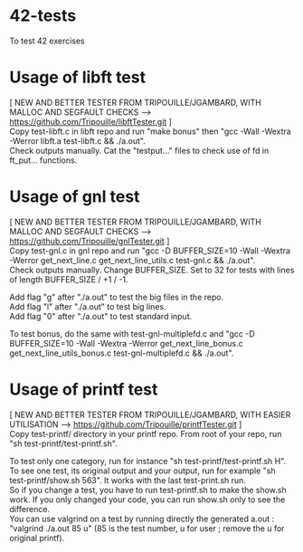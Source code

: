 # 42-tests
To test 42 exercises

# Usage of libft test
[ NEW AND BETTER TESTER FROM TRIPOUILLE/JGAMBARD, WITH MALLOC AND SEGFAULT CHECKS --> https://github.com/Tripouille/libftTester.git ]  
Copy test-libft.c in libft repo and run "make bonus" then "gcc -Wall -Wextra -Werror libft.a test-libft.c && ./a.out".\
Check outputs manually. Cat the "testput..." files to check use of fd in ft_put... functions.

# Usage of gnl test
[ NEW AND BETTER TESTER FROM TRIPOUILLE/JGAMBARD, WITH MALLOC AND SEGFAULT CHECKS --> https://github.com/Tripouille/gnlTester.git ]  
Copy test-gnl.c in gnl repo and run "gcc -D BUFFER_SIZE=10 -Wall -Wextra -Werror get_next_line.c get_next_line_utils.c test-gnl.c && ./a.out".\
Check outputs manually. Change BUFFER_SIZE. Set to 32 for tests with lines of length BUFFER_SIZE / +1 / -1.


Add flag "g" after "./a.out" to test the big files in the repo.\
Add flag "l" after "./a.out" to test big lines.\
Add flag "0" after "./a.out" to test standard input.


To test bonus, do the same with test-gnl-multiplefd.c and "gcc -D BUFFER_SIZE=10 -Wall -Wextra -Werror get_next_line_bonus.c get_next_line_utils_bonus.c test-gnl-multiplefd.c && ./a.out".

# Usage of printf test
[ NEW AND BETTER TESTER FROM TRIPOUILLE/JGAMBARD, WITH EASIER UTILISATION --> https://github.com/Tripouille/printfTester.git ]  
Copy test-printf/ directory in your printf repo. From root of your repo, run "sh test-printf/test-printf.sh".


To test only one category, run for instance "sh test-printf/test-printf.sh H".\
To see one test, its original output and your output, run for example "sh test-printf/show.sh 563". It works with the last test-print.sh run.\
So if you change a test, you have to run test-printf.sh to make the show.sh work. If you only changed your code, you can run show.sh only to see the difference.\
You can use valgrind on a test by running directly the generated a.out : "valgrind ./a.out 85 u" (85 is the test number, u for user ; remove the u for original printf).

